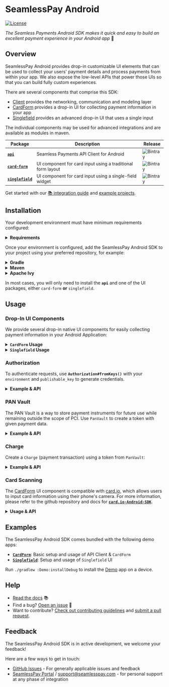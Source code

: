 <!-- [<img width="250" height="119" src="https://raw.githubusercontent.com/seamlesspay/seamlesspay-android/master/assets/stripe_logo_slate_small.png"/>](https://seamlesspay.com/docs/mobile/android) -->

# SeamlessPay Android

[![License](https://img.shields.io/github/license/seamlesspay/seamlesspay-android)](https://github.com/seamlesspay/seamlesspay-android/blob/master/LICENSE)

_The Seamless Payments Android SDK makes it quick and easy to build an excellent
payment experience in your Android app_ :robot:

## Overview

SeamlessPay Android provides drop-in customizable UI elements that can be used
to collect your users' payment details and process payments from within your
app. We also expose the low-level APIs that power those UIs so that you can
build fully custom experiences.

There are several components that comprise this SDK:

- [Client](Client) provides the networking, communication and modeling layer
- [CardForm](CardForm) provides a drop-in UI for collecting payment information in your app
- [Singlefield](Singlefield) provides an advanced drop-in UI that uses a single input

The individual components may be used for advanced integrations
and are available as modules in maven.

| Package                                                                 | Description                                                 | Release                                                                                                     |
| ----------------------------------------------------------------------- | ----------------------------------------------------------- | ----------------------------------------------------------------------------------------------------------- |
| [**`api`**](https://bintray.com/seamless-ops/maven/api)                 | Seamless Payments API Client for Android                    | ![Bintray](https://img.shields.io/bintray/v/seamlesspay/maven/api?logo=android&color=3DDC84)                |
| [**`card-form`**](https://bintray.com/seamless-ops/maven/card-form)     | UI component for card input using a traditional form layout | ![Bintray](https://img.shields.io/bintray/v/seamlesspay/maven/card-form?logo=android-studio&color=3DDC84)   |
| [**`singlefield`**](https://bintray.com/seamless-ops/maven/singlefield) | UI component for card input using a single-field widget     | ![Bintray](https://img.shields.io/bintray/v/seamlesspay/maven/singlefield?logo=android-studio&color=3DDC84) |

Get started with our [📚 integration guide](https://docs.seamlesspay.com/#tag/SeamlessPayCoreFrameworkAndroid) and [example projects](#examples).

## Installation

Your development environment must have minimum requirements configured:

<details><summary><strong>Requirements</strong></summary><p>

- [Java 8](https://www.oracle.com/technetwork/java/javase/overview/java8-2100321.html) is installed and available in your `PATH`
- [Android Studio](https://developer.android.com/studio/)
- [Gradle](https://gradle.org/releases/) 5.4.1+
- [Android SDK](https://developer.android.com/studio/releases/sdk-tools) >= 21 -
  If you do not have the Android SDK installed, run `./gradlew build`
  3 times to download the Android SDK and install all required tools
  as well as set your `local.properties` file (we use
  [sdk-manager-plugin](https://github.com/JakeWharton/sdk-manager-plugin) to do this automatically).

Note: If you do have the Android SDK installed, add a `local.properties`
file to the top level directory with `sdk.dir=/path/to/your/sdk/.android-sdk`

</p></details>

Once your environment is configured, add the SeamlessPay Android SDK
to your project using your preferred repository, for example:

<details><summary><strong>Gradle</strong></summary><p>

Add the required dependencies to your project's **`build.gradle`**:

```groovy
dependencies {
  /* API Client */
  implementation 'com.seamlesspay.api:Client:[VERSION]'

  /* Card Form UI */
  implementation 'com.seamlesspay.sdk:CardForm:[VERSION]'

  /* Single Field UI */
  implementation 'com.seamlesspay.ui:Singlefield:[VERSION]'
}
```

_Note: Be sure to replace **`[VERSION]`** with the correct semantic
version of package._

</p></details>

<details><summary><strong>Maven</strong></summary><p>

Add the required dependencies to your project's **`pom.xml`**:

```xml
<!-- API Client -->
<dependency>
	<groupId>com.seamlesspay.api</groupId>
	<artifactId>Client</artifactId>
	<version>[VERSION]</version>
	<type>pom</type>
</dependency>

<!-- Card Form UI -->
<dependency>
	<groupId>com.seamlesspay.sdk</groupId>
	<artifactId>CardForm</artifactId>
	<version>[VERSION]</version>
	<type>pom</type>
</dependency>

<!-- Single Field UI -->
<dependency>
	<groupId>com.seamlesspay.ui</groupId>
	<artifactId>Singlefield</artifactId>
	<version>[VERSION]</version>
	<type>pom</type>
</dependency>
```

_Note: Be sure to replace **`[VERSION]`** with the correct
semantic version of package._

</p></details>

<details><summary><strong>Apache Ivy</strong></summary><p>

Add the required dependencies to your project's **`ivy.xml`**:

```xml
<!-- API Client -->
<dependency org="com.seamlesspay.api" name="Client" rev="[VERSION]">
	<artifact name="Client" ext="pom"></artifact>
</dependency>

<!-- Card Form UI -->
<dependency org="com.seamlesspay.sdk" name="CardForm" rev="[VERSION]">
	<artifact name="CardForm" ext="pom"></artifact>
</dependency>

<!-- Single Field UI -->
<dependency org="com.seamlesspay.ui" name="Singlefield" rev="[VERSION]">
	<artifact name="Singlefield" ext="pom"></artifact>
</dependency>
```

_Note: Be sure to replace **`[VERSION]`** with the correct
semantic version of package._

</p></details>

In most cases, you will only need to install the **`api`** and one of the
UI packages, either `card-form` **or** `singlefield`.<br/>

## Usage

### Drop-In UI Components

We provide several drop-in native UI components for easily collecting
payment information in your Android Application:

<details><summary><strong><code>CardForm</code> Usage</strong></summary><p>

<img align="right" width="20%" src="/files/cardform.png"/>

#### CardForm Component

The `CardForm` Component is a drop-in UI layout that can be included in your
app making it easy to accept credit and debit cards.

`CardForm` is a `LinearLayout` widget that you can easily add to your app:

```xml
<com.seamlesspay.cardform.view.CardForm
  android:id="@+id/card_form"
  android:layout_width="match_parent"
  android:layout_height="match_parent" />
```

To initialize the view and change which fields are required for the user to
enter, use the required field methods
and **`CardForm#setup(AppCompatActivity activity)`**:

```java
CardForm cardForm = (CardForm) findViewById(R.id.card_form);
cardForm.cardRequired(true)
  .expirationRequired(true)
  .cvvRequired(true)
  .postalCodeRequired(true)
  .mobileNumberRequired(false)
  .actionLabel(getString(R.string.purchase))
  .setup(activity);
```

##### CardForm API

The `CardForm` instance exposes several helper methods:

- **`isValid()`**: Checks if `CardForm` input is valid
- **`validate()`**: Validates each required field, shows validation errors
- **`setCardNumberError(String)`**: Sets a custom error messages on given field

Additionally `CardForm` has 4 available event listeners:

- **`setOnCardFormValidListener`**: CardForm validation has changed state
- **`setOnCardFormSubmitListener`**: Called when CardForm should be submitted
- **`setOnFormFieldFocusedListener`**: A field in the form was focused
- **`setOnCardTypeChangedListener`**: The `CardType` has changed

#### CardForm Demo

Start with the provided **[`Demo`](Demo)**
App for an example of basic setup and usage of CardForm.

</p></details>

<details><summary><strong><code>Singlefield</code> Usage</strong></summary><p>

<img align="right" width="20%" src="/files/singlefield.gif"/>

### Single Field Input

The `Singlefield` Input is a drop-in UI layout that can be included in your app
which uses a single input field to accept account information.

```xml
<?xml version="1.0" encoding="utf-8"?>
<androidx.constraintlayout.widget.ConstraintLayout
  xmlns:android="http://schemas.android.com/apk/res/android"
  xmlns:tools="http://schemas.android.com/tools"
  xmlns:app="http://schemas.android.com/apk/res-auto"
  android:layout_width="match_parent"
  android:layout_height="match_parent"
  app:layout_behavior="@string/appbar_scrolling_view_behavior"
  tools:showIn="@layout/activity_checkout"
  tools:context=".CardActivity">

  <!--  ...  -->

  <com.seamlesspay.ui.view.CardInputWidget
    android:id="@+id/cardInputWidget"
    android:layout_width="match_parent"
    android:layout_height="wrap_content"
    android:layout_marginLeft="20dp"
    android:layout_marginRight="20dp"/>

  <Button
    android:text="Pay"
    android:layout_width="wrap_content"
    android:layout_height="wrap_content"
    android:id="@+id/payButton"
    android:layout_marginTop="20dp"
    app:layout_constraintTop_toBottomOf="@+id/cardInputWidget"
    app:layout_constraintStart_toStartOf="@+id/cardInputWidget"
    app:layout_constraintEnd_toEndOf="@+id/cardInputWidget"/>

  <!--  ...  -->

</androidx.constraintlayout.widget.ConstraintLayout>
```

To access the values in the form, use provided getters for each field:

```java
@Override
protected void onCreate(Bundle savedInstanceState) {
  super.onCreate(savedInstanceState);

  setContentView(R.layout.activity_main);

  Button payButton = findViewById(R.id.payButton);

  mCardInputWidget = (CardInputWidget) findViewById(R.id.cardInputWidget);
  mCardInputWidget.configureForUs();

  payButton.setOnClickListener(new View.OnClickListener() {
    public void onClick(View v) {
      // Executes on main thread after user presses button
      mCardInputWidget.clearFocus();

      CardBuilder cardBuilder = new CardBuilder()
        .accountNumber(mCardInputWidget.getCardNumber())
        .expirationMonth(mCardInputWidget.getExpirationMonth())
        .expirationYear(mCardInputWidget.getExpirationYear())
        .setTxnType(CardBuilder.Keys.CREDIT_CARD_TYPE)
        .billingZip(mCardInputWidget.getPostalCode())
        .cvv(mCardInputWidget.getCvv())
        .verification(true);

      PanVault.tokenize(mSeamlesspayFragment, cardBuilder);
    }
  });

  // ...
```

#### Singlefield Demo

Start with the provided demo **[`DemoSinglefield`](DemoSingleField)** App
for a working example with basic setup and usage.

</p></details>

### Authorization

To authenticate requests, use **`Authorization#fromKeys()`** with your
`environment` and `publishable_key` to generate credentials.

<details><summary><strong>Example & API</strong></summary><p>

##### Example

```java
import com.seamlesspay.api.SeamlesspayFragment;
import com.seamlesspay.api.Authorization;

public class CardActivity { // ...

  Authorization authorization = Authorization.fromKeys(
    "sandbox",                        // environment
    "pk_XXXXXXXXXXXXXXXXXXXXXXXXXX"   // publishable_key
  );

  mSeamlesspayFragment = SeamlesspayFragment.newInstance(this, authorization);
```

##### API

- **`fromKeys(environment, publishable_key)`**: Creates authorization
  credentials

</p></details>

### PAN Vault

The PAN Vault is a way to store payment instruments for future use
while remaining outside the scope of PCI. Use `PanVault` to
create a token with given payment data.

<details><summary><strong>Example & API</strong></summary><p>

##### Example

```java
CardBuilder cardBuilder = new CardBuilder()
  .accountNumber(mCardForm.getCardNumber())
  .expirationMonth(mCardForm.getExpirationMonth())
  .expirationYear(mCardForm.getExpirationYear())
  .setTxnType(CardBuilder.Keys.CREDIT_CARD_TYPE)
  .billingZip(mCardForm.getPostalCode())
  .cvv(mCardForm.getCvv())
  .verification(true);

PanVault.tokenize(mSeamlesspayFragment, cardBuilder);
```

##### API

- **`PanVault.tokenize(mSeamlesspayFragment, cardBuilder)`**: Creates a
  reusable token

Available listeners:

- **`PaymentMethodTokenCreatedListener`**: A `PaymentMethodToken` has
  been created

</p></details>

### Charge

Create a `Charge` (payment transaction) using a token from `PanVault`:

<details><summary><strong>Example & API</strong></summary><p>

##### Example

```java
CardChargeBulder chargeBulder = new CardChargeBulder()
  .setAmount("1")
  .setCurrency(CardChargeBulder.Keys.CURRENCY_USD)
  .setCapture(true)
  .setToken(token.getToken())
  .setDescription("Demo Android Client Charge")
  .setCvv(mCardForm.getCvv());

Charge.create(mSeamlesspayFragment, chargeBulder);
```

##### `Charge` API

- **`Charge.create(mSeamlesspayFragment, chargeBulder)`**: Creates a charge
  using provided data

Available listeners:

- **`BaseChargeTokenCreatedListener`**: A `chargeToken` was successfully created

</p></details>

### Card Scanning

The [CardForm](#card-input-form) UI component is compatible with
[card.io](https://github.com/card-io/card.io-Android-SDK), which
allows users to input card information using their phone's camera.
For more information, please refer to the github repository and
docs for **[`card.io-Android-SDK`](https://github.com/card-io/card.io-Android-SDK)**.

<details><summary><strong>Usage & API</strong></summary><p>

##### Usage

To use card.io, add the dependency to your `build.gradle`:

```groovy
dependencies {
  api 'io.card:android-sdk:[5.5.0,6.0.0]'
}
```

##### `CardForm` API for card.io

- **`cardForm.isCardScanningAvailable()`**: Is `card.io` is available for use
- **`cardForm.scanCard(activity)`**: Initiates a card scan on device

</p></details>

## Examples

The SeamlessPay Android SDK comes bundled with the following demo apps:

- **[`CardForm`](Demo)**: Basic setup and usage of API Client & `CardForm`
- **[`Singlefield`](DemoSinglefield)**: Setup and usage of `Singlefield` UI

Run `./gradlew :Demo:installDebug` to install the [Demo](Demo) app on a device.

## Help

- [Read the docs](https://docs.seamlesspay.com/#tag/SeamlessPayCoreFrameworkAndroid) :books:
- Find a bug? [Open an issue](https://github.com/seamlesspay/seamlesspay_android/issues) :bug:
- Want to contribute? [Check out contributing guidelines](CONTRIBUTING.md) and [submit a pull request](https://help.github.com/articles/creating-a-pull-request).

## Feedback

The SeamlessPay Android SDK is in active development, we welcome your feedback!

Here are a few ways to get in touch:

- [GitHub Issues](https://github.com/seamlesspay/seamlesspay_android/issues) - For generally applicable issues and feedback
- [SeamlessPay Portal](https://portal.seamlesspay.com/) / [support@seamlesspay.com](mailto:support@seamlesspay.com) -
  for personal support at any phase of integration
